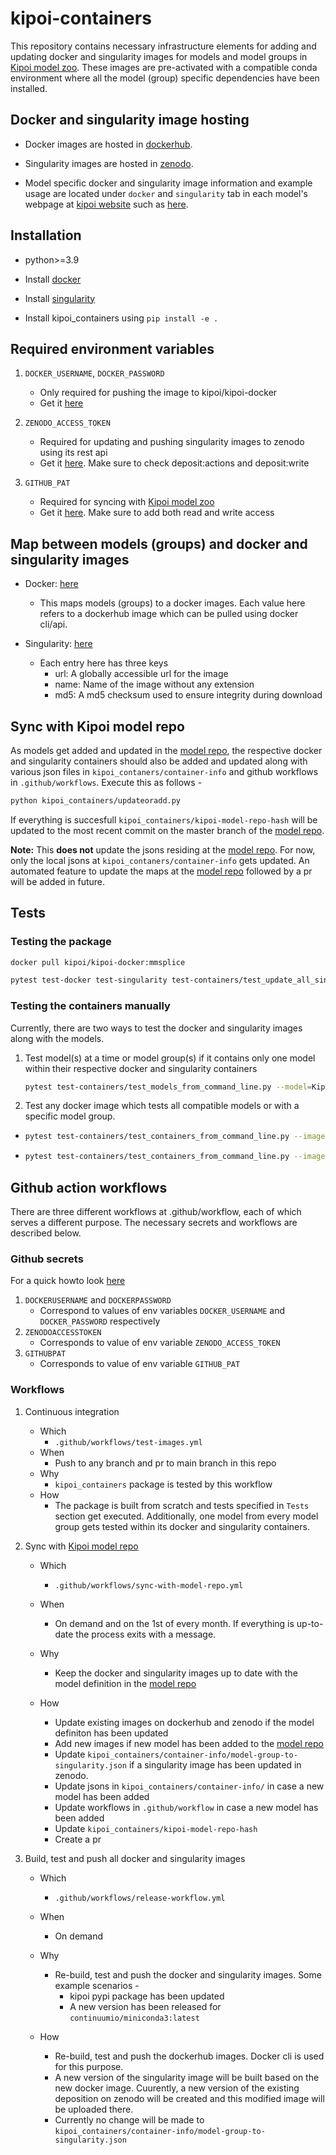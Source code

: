 # kipoi-containers

This repository contains necessary infrastructure elements for adding and updating docker and singularity images for models and model groups in [Kipoi model zoo](https://kipoi.org/). These images are pre-activated with a compatible conda environment where all the model (group) specific dependencies have been installed.

## Docker and singularity image hosting

- Docker images are hosted in [dockerhub](https://hub.docker.com/repository/docker/kipoi/kipoi-docker).

- Singularity images are hosted in [zenodo](https://zenodo.org/).

- Model specific docker and singularity image information and example usage are located under `docker` and `singularity` tab in each model's webpage at [kipoi website](http://kipoi.org) such as [here](http://kipoi.org/models/DeepMEL/DeepMEL/).

## Installation

- python>=3.9

- Install [docker](https://docs.docker.com/get-docker/)

- Install [singularity](https://sylabs.io/guides/3.0/user-guide/installation.html)
 
- Install kipoi_containers using ```pip install -e .```

## Required environment variables

1. `DOCKER_USERNAME`, `DOCKER_PASSWORD`  
    - Only required for pushing the image to kipoi/kipoi-docker
    - Get it [here](https://hub.docker.com/signup)

2. `ZENODO_ACCESS_TOKEN`  
    - Required for updating and pushing singularity images to zenodo using its rest api
    - Get it [here](https://zenodo.org/account/settings/applications/tokens/new/). Make sure to check deposit:actions and deposit:write

3. `GITHUB_PAT`
    - Required for syncing with [Kipoi model zoo](https://kipoi.org/)
    - Get it [here](https://docs.github.com/en/authentication/keeping-your-account-and-data-secure/creating-a-personal-access-token). Make sure to add both read and write access

## Map between models (groups) and docker and singularity images

- Docker: [here](https://github.com/kipoi/models/blob/master/shared/containers/model-to-docker.json)

  - This maps models (groups) to a docker images. Each value here refers to a dockerhub image which can be pulled using docker cli/api.

- Singularity: [here](https://github.com/kipoi/models/blob/master/shared/containers/model-to-singularity.json)

  - Each entry here has three keys  
    - url: A globally accessible url for the image
    - name: Name of the image without any extension
    - md5: A md5 checksum used to ensure integrity during download

## Sync with Kipoi model repo

As models get added and updated in the [model repo](https://github.com/kipoi/models), the respective docker and singularity containers should also be added and updated  along with various json files in `kipoi_contaners/container-info` and github workflows in `.github/workflows`. Execute this as follows -

```bash
python kipoi_containers/updateoradd.py
```

If everything is succesfull `kipoi_containers/kipoi-model-repo-hash` will be updated to the most recent commit on the master branch of the [model repo](https://github.com/kipoi/models).

**Note:** This **does not** update the jsons residing at the [model repo](https://github.com/kipoi/models/tree/master/shared/containers). For now, only the local jsons at `kipoi_contaners/container-info` gets updated. An automated feature to update the maps at the [model repo](https://github.com/kipoi/models/tree/master/shared/containers) followed by a pr will be added in future.

## Tests

### Testing the package

```bash
docker pull kipoi/kipoi-docker:mmsplice

pytest test-docker test-singularity test-containers/test_update_all_singularity_images.py
```

### Testing the containers manually

Currently, there are two ways to test the docker and singularity images along with the models.

1. Test model(s) at a time or model group(s) if it contains only one model within their respective docker and singularity containers

    ```bash
    pytest test-containers/test_models_from_command_line.py --model=KipoiSplice/4,Basenji
    ```

2. Test any docker image which tests all compatible models or with a specific model group.

- ```bash
  pytest test-containers/test_containers_from_command_line.py --image=kipoi/kipoi-docker:sharedpy3keras2
  ```

- ```bash
  pytest test-containers/test_containers_from_command_line.py --image=kipoi/kipoi-docker:sharedpy3keras2 --modelgroup=HAL
  ```
  
## Github action workflows

There are three different workflows at .github/workflow, each of which serves a different purpose. The necessary secrets and workflows are described below.

### Github secrets

  For a quick howto look [here](https://docs.github.com/en/actions/reference/encrypted-secrets)

  1. `DOCKERUSERNAME` and `DOCKERPASSWORD`
      - Correspond to values of env variables `DOCKER_USERNAME` and `DOCKER_PASSWORD` respectively
  2. `ZENODOACCESSTOKEN`
      - Corresponds to value of env variable `ZENODO_ACCESS_TOKEN`
  3. `GITHUBPAT`
      - Corresponds to value of env variable `GITHUB_PAT`



### Workflows

1. Continuous integration
    - Which
      - `.github/workflows/test-images.yml`
    - When
      - Push to any branch and pr to main branch in this repo
    - Why
      - `kipoi_containers` package is tested by this workflow
    - How
      - The package is built from scratch and tests specified in `Tests` section get executed. Additionally, one model from every model group gets tested within its docker and singularity containers.

2. Sync with [Kipoi model repo](https://github.com/kipoi/models)
    - Which
      - `.github/workflows/sync-with-model-repo.yml`
    - When
      - On demand and on the 1st of every month. If everything is up-to-date the process exits with  a message.
    - Why
      - Keep the docker and singularity images up to date with the model definition in the [model repo](https://github.com/kipoi/models)

    - How
      - Update existing images on dockerhub and zenodo if the model definiton has been updated
      - Add new images if new model has been added to the [model repo](https://github.com/kipoi/models)
      - Update `kipoi_containers/container-info/model-group-to-singularity.json` if a singularity image has been updated in zenodo.
      - Update jsons in `kipoi_containers/container-info/` in case a new model has been added
      - Update workflows in `.github/workflow` in case a new model has been added
      - Update `kipoi_containers/kipoi-model-repo-hash`
      - Create a pr

3. Build, test and push all docker and singularity images
    - Which
      - `.github/workflows/release-workflow.yml`
    - When
      - On demand
    - Why
      - Re-build, test and push the docker and singularity images. Some example scenarios - 
        - kipoi pypi package has been updated
        - A new version has been released for `continuumio/miniconda3:latest`

    - How
      - Re-build, test and push the dockerhub images. Docker cli is used for this purpose.
      - A new version of the singularity image will be built based on the new docker image. Cuurently, a new version of the existing deposition on zenodo will be created and this modified image will be uploaded there.
      - Currently no change will be made to `kipoi_containers/container-info/model-group-to-singularity.json`